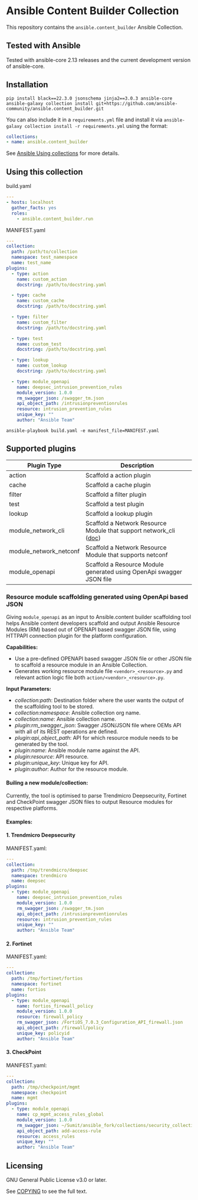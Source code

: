 # Ansible Content Builder Collection

This repository contains the `ansible.content_builder` Ansible Collection.

## Tested with Ansible

Tested with ansible-core 2.13 releases and the current development version of ansible-core.

## Installation

```
pip install black==22.3.0 jsonschema jinja2==3.0.3 ansible-core
ansible-galaxy collection install git+https://github.com/ansible-community/ansible.content_builder.git
```

You can also include it in a `requirements.yml` file and install it via `ansible-galaxy collection install -r requirements.yml` using the format:

```yaml
collections:
- name: ansible.content_builder
```

See [Ansible Using collections](https://docs.ansible.com/ansible/latest/user_guide/collections_using.html) for more details.

## Using this collection

build.yaml
```yaml
---
- hosts: localhost
  gather_facts: yes
  roles:
    - ansible.content_builder.run
```
MANIFEST.yaml
```yaml
---
collection:
  path: /path/to/collection
  namespace: test_namespace
  name: test_name
plugins:
  - type: action
    name: custom_action
    docstring: /path/to/docstring.yaml

  - type: cache
    name: custom_cache
    docstring: /path/to/docstring.yaml

  - type: filter
    name: custom_filter
    docstring: /path/to/docstring.yaml

  - type: test
    name: custom_test
    docstring: /path/to/docstring.yaml

  - type: lookup
    name: custom_lookup
    docstring: /path/to/docstring.yaml

  - type: module_openapi
    name: deepsec_intrusion_prevention_rules
    module_version: 1.0.0
    rm_swagger_json: /swagger_tm.json
    api_object_path: /intrusionpreventionrules
    resource: intrusion_prevention_rules
    unique_key: ""
    author: "Ansible Team"
```

```
ansible-playbook build.yaml -e manifest_file=MANIFEST.yaml
```

## Supported plugins

| **Plugin Type**        | **Description**                                                      |
|------------------------|----------------------------------------------------------------------|
| action                 | Scaffold a action plugin                                             |
| cache                  | Scaffold a cache plugin                                              |
| filter                 | Scaffold a filter plugin                                             |
| test                   | Scaffold a test plugin                                               |
| lookup                 | Scaffold a lookup plugin                                             |
| module_network_cli     | Scaffold a Network Resource Module that support network_cli ([doc](https://github.com/ansible-community/ansible.content_builder/tree/main/docs/rm_dev_guide.md))    |
| module_network_netconf | Scaffold a Network Resource Module that supports netconf             |
| module_openapi         | Scaffold a Resource Module generated using OpenApi swagger JSON file |

### Resource module scaffolding generated using OpenApi based JSON

Giving `module_openapi` as an input to Ansible.content builder scaffolding tool helps Ansible content developers scaffold and output Ansible Resource Modules (RM) based out of OPENAPI based swagger JSON file, using HTTPAPI connection plugin for the platform configuration.

**Capabilities:**
- Use a pre-defined OPENAPI based swagger JSON file or other JSON file to scaffold a resource module in an Ansible Collection.
- Generates working resource module file `<vendor>_<resource>.py` and relevant action logic file both `action/<vendor>_<resource>.py`.

**Input Parameters:**

- *collection:path*: Destination folder where the user wants the output of the scaffolding tool to be stored.
- *collection:namespace*: Ansible collection org name.
- *collection:name*: Ansible collection name.
- *plugin:rm_swagger_json*: Swagger JSON/JSON file where OEMs API with all of its REST operations are defined.
- *plugin:api_object_path*: API for which resource module needs to be generated by the tool.
- *plugin:name*: Ansible module name against the API.
- *plugin:resource*: API resource.
- *plugin:unique_key*: Unique key for API.
- *plugin:author*: Author for the resource module.

#### Builing a new module/collection:

Currently, the tool is optimised to parse Trendmicro Deepsecurity, Fortinet and CheckPoint swagger JSON files to output Resource modules for respective platforms.

#### Examples:

#### 1. Trendmicro Deepsecurity

MANIFEST.yaml:
```yaml
---
collection:
  path: /tmp/trendmicro/deepsec
  namespace: trendmicro
  name: deepsec
plugins:
  - type: module_openapi
    name: deepsec_intrusion_prevention_rules
    module_version: 1.0.0
    rm_swagger_json: /swagger_tm.json
    api_object_path: /intrusionpreventionrules
    resource: intrusion_prevention_rules
    unique_key: ""
    author: "Ansible Team"
```

#### 2. Fortinet

MANIFEST.yaml:
```yaml
---
collection:
  path: /tmp/fortinet/fortios
  namespace: fortinet
  name: fortios
plugins:
  - type: module_openapi
    name: fortios_firewall_policy
    module_version: 1.0.0
    resource: firewall_policy
    rm_swagger_json: /FortiOS_7.0.3_Configuration_API_firewall.json
    api_object_path: /firewall/policy
    unique_key: policyid
    author: "Ansible Team"
```

#### 3. CheckPoint

MANIFEST.yaml:
```yaml
---
collection:
  path: /tmp/checkpoint/mgmt
  namespace: checkpoint
  name: mgmt
plugins:
  - type: module_openapi
    name: cp_mgmt_access_rules_global
    module_version: 1.0.0
    rm_swagger_json: ~/Sumit/ansible_fork/collections/security_collections/doc_generator/apis_ckp.json
    api_object_path: add-access-rule
    resource: access_rules
    unique_key: ""
    author: "Ansible Team"
```

## Licensing

GNU General Public License v3.0 or later.

See [COPYING](https://www.gnu.org/licenses/gpl-3.0.txt) to see the full text.
